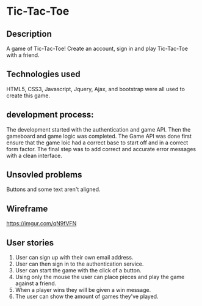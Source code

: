 # Tic-Tac-Toe

## Description
A game of Tic-Tac-Toe! Create an account, sign in and play Tic-Tac-Toe with a friend.

## Technologies used
HTML5, CSS3, Javascript, Jquery, Ajax, and bootstrap were all used to create this game.

## development process:
The development started with the authentication and game API. Then the gameboard and game logic was completed. The Game API was done first ensure that the game loic had a correct base to start off and in a correct form factor. The final step was to add correct and accurate error messages with a clean interface.

## Unsovled problems
Buttons and some text aren't aligned.

## Wireframe
https://imgur.com/qN9fVFN

## User stories
1. User can sign up with their own email address.
2. User can then sign in to the authentication service.
3. User can start the game with the click of a button.
4. Using only the mouse the user can place pieces and play the game against a friend.
5. When a player wins they will be given a win message.
6. The user can show the amount of games they've played.
